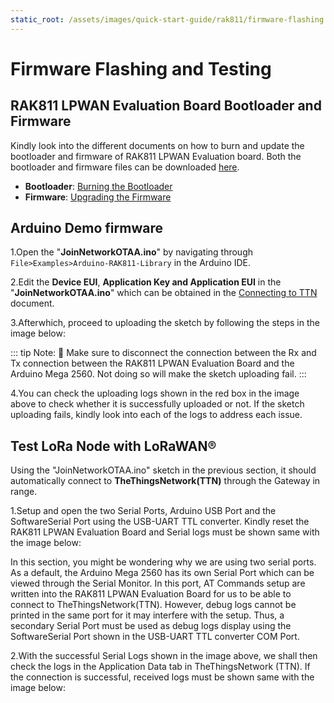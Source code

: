 ```yaml
---
static_root: /assets/images/quick-start-guide/rak811/firmware-flashing
---
```


# Firmware Flashing and Testing

## RAK811 LPWAN Evaluation Board Bootloader and Firmware

Kindly look into the different documents on how to burn and update the bootloader and firmware of RAK811 LPWAN Evaluation board. Both the bootloader and firmware files can be downloaded [here](https://downloads.rakwireless.com/en/LoRa/WisNode/Firmware/).

- **Bootloader**: [Burning the Bootloader]()
- **Firmware**: [Upgrading the Firmware](/en-us/quick-start/rak811/upgrading-the-firmware.html)

## Arduino Demo firmware

1.Open the "**JoinNetworkOTAA.ino**" by navigating through `File>Examples>Arduino-RAK811-Library` in the Arduino IDE.

2.Edit the **Device EUI**, **Application Key and Application EUI** in the "**JoinNetworkOTAA.ino**" which can be obtained in the [Connecting to TTN](/en-us/quick-start/rak811/connecting-to-ttn/) document.

3.Afterwhich, proceed to uploading the sketch by following the steps in the image below:

::: tip Note:
:pencil: Make sure to disconnect the connection between the Rx and Tx connection between the RAK811 LPWAN Evaluation Board and the Arduino Mega 2560. Not doing so will make the sketch uploading fail.
:::

<rk-img
  :src="`${$frontmatter.static_root}/jzx86mrtckrokxrumb8w.jpg`"
  width="100%"
  figure-number="1"
  caption="Arduino Mega 2560 Board and Port settings prior to Sketch Uploading."
/>

4.You can check the uploading logs shown in the red box in the image above to check whether it is successfully uploaded or not. If the sketch uploading fails, kindly look into each of the logs to address each issue.

## Test LoRa Node with LoRaWAN®

Using the "JoinNetworkOTAA.ino" sketch in the previous section, it should automatically connect to **TheThingsNetwork(TTN)** through the Gateway in range.

1.Setup and open the two Serial Ports, Arduino USB Port and the SoftwareSerial Port using the USB-UART TTL converter. Kindly reset the RAK811 LPWAN Evaluation Board and Serial logs must be shown same with the image below:

<rk-img
  :src="`${$frontmatter.static_root}/sxu06fbgafxyxhz3wcum.png`"
  width="100%"
  figure-number="2"
  caption="Serial Port View using USB-UART TTL SoftwareSerial Port (left) and Arduino USB Port (right)"
/>

In this section, you might be wondering why we are using two serial ports. As a default, the Arduino Mega 2560 has its own Serial Port which can be viewed through the Serial Monitor. In this port, AT Commands setup are written into the RAK811 LPWAN Evaluation Board for us to be able to connect to TheThingsNetwork(TTN). However, debug logs cannot be printed in the same port for it may interfere with the setup. Thus, a secondary Serial Port must be used as debug logs display using the SoftwareSerial Port shown in the USB-UART TTL converter COM Port.

2.With the successful Serial Logs shown in the image above, we shall then check the logs in the Application Data tab in TheThingsNetwork (TTN). If the connection is successful, received logs must be shown same with the image below:

<rk-img
  :src="`${$frontmatter.static_root}/a9dpjl7pfck2ho628eux.png`"
  width="100%"
  figure-number="3"
  caption="TTN logs in the Connection Attempt using Arduino Mega 2560"
/>
